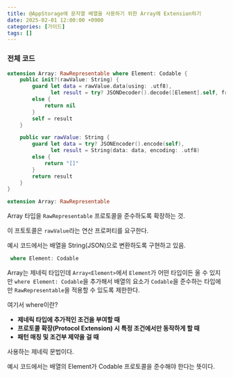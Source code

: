 ```yaml
---
title: @AppStorage에 문자열 배열을 사용하기 위한 Array에 Extension하기 
date: 2025-02-01 12:00:00 +0900
categories: [가이드]
tags: []
---
```



### 전체 코드

```swift
extension Array: RawRepresentable where Element: Codable {
    public init?(rawValue: String) {
        guard let data = rawValue.data(using: .utf8),
              let result = try? JSONDecoder().decode([Element].self, from: data)
        else {
            return nil
        }
        self = result
    }

    public var rawValue: String {
        guard let data = try? JSONEncoder().encode(self),
              let result = String(data: data, encoding: .utf8)
        else {
            return "[]"
        }
        return result
    }
}
```

```swift
extension Array: RawRepresentable
```

Array 타입을 `RawRepresentable` 프로토콜을 준수하도록 확장하는 것.

이 프토토콜은 `rawValue`라는 연산 프로퍼티를 요구한다. 

예시 코드에서는 배열을 String(JSON)으로 변환하도록 구현하고 있음.

```swift
 where Element: Codable
```

Array는 제네릭 타입인데 `Array<Element>`에서 `Element`가 어떤 타입이든 올 수 있지만 `where Element: Codable`을 추가해서 배열의 요소가 `Codable`을 준수하는 타입에만 `RawRepresentable`을 적용할 수 있도록 제한한다.

<aside>


여기서 where이란?

- **제네릭 타입에 추가적인 조건을 부여할 때**
- **프로토콜 확장(Protocol Extension) 시 특정 조건에서만 동작하게 할 때**
- **패턴 매칭 및 조건부 제약을 걸 때**

사용하는 제네릭 문법이다.

예시 코드에서는 배열의 Element가 Codable 프로토콜을 준수해야 한다는 뜻이다.

</aside>


